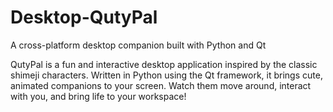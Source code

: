 # Desktop-QutyPal
A cross-platform desktop companion built with Python and Qt

QutyPal is a fun and interactive desktop application inspired by the classic shimeji characters. Written in Python using the Qt framework, it brings cute, animated companions to your screen.
Watch them move around, interact with you, and bring life to your workspace!
